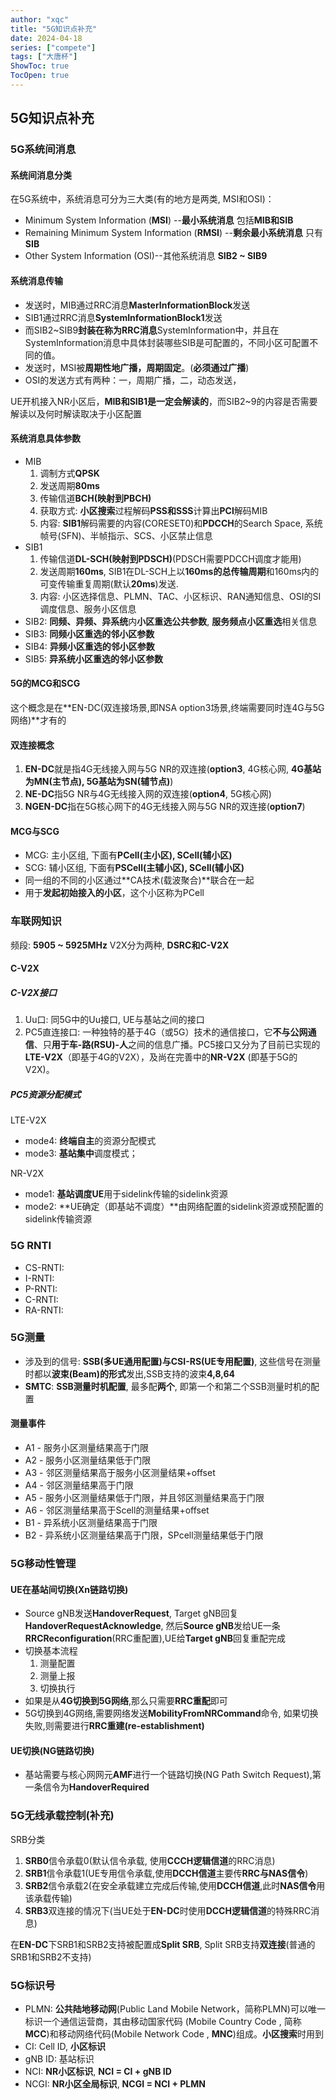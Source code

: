 ```yaml
---
author: "xqc"
title: "5G知识点补充"
date: 2024-04-18
series: ["compete"]
tags: ["大唐杯"]
ShowToc: true
TocOpen: true
---
```


## 5G知识点补充

### 5G系统间消息

#### 系统间消息分类

在5G系统中，系统消息可分为三大类(有的地方是两类, MSI和OSI)：

+ Minimum System Information (**MSI**) --**最小系统消息** 包括**MIB和SIB**
+ Remaining Minimum System Information (**RMSI**) --**剩余最小系统消息** 只有**SIB**
+ Other System Information (OSI)--其他系统消息 **SIB2 ~ SIB9**

#### 系统消息传输

+ 发送时，MIB通过RRC消息**MasterInformationBlock**发送
+ SIB1通过RRC消息**SystemInformationBlock1**发送
+ 而SIB2~SIB9**封装在称为RRC消息**SystemInformation中，并且在SystemInformation消息中具体封装哪些SIB是可配置的，不同小区可配置不同的值。
+ 发送时，MSI被**周期性地广播，周期固定**。(**必须通过广播**)
+ OSI的发送方式有两种：一，周期广播，二，动态发送，

UE开机接入NR小区后，**MIB和SIB1是一定会解读的**，而SIB2~9的内容是否需要解读以及何时解读取决于小区配置

#### 系统消息具体参数

+ MIB
   1. 调制方式**QPSK**
   2. 发送周期**80ms**
   3. 传输信道**BCH(映射到PBCH)**
   4. 获取方式: **小区搜索**过程解码**PSS和SSS**计算出**PCI**解码MIB
   5. 内容: **SIB1**解码需要的内容(CORESET0)和**PDCCH**的Search Space, 系统帧号(SFN)、半帧指示、SCS、小区禁止信息
+ SIB1
   1. 传输信道**DL-SCH(映射到PDSCH)**(PDSCH需要PDCCH调度才能用)
   2. 发送周期**160ms**, SIB1在DL-SCH上以**160ms的总传输周期**和160ms内的可变传输重复周期(默认**20ms**)发送.
   3. 内容: 小区选择信息、PLMN、TAC、小区标识、RAN通知信息、OSI的SI调度信息、服务小区信息
+ SIB2: **同频、异频、异系统**内**小区重选公共参数**, **服务频点小区重选**相关信息
+ SIB3: **同频小区重选的邻小区参数**
+ SIB4: **异频小区重选的邻小区参数**
+ SIB5: **异系统小区重选的邻小区参数**

#### 5G的MCG和SCG

这个概念是在**EN-DC(双连接场景,即NSA option3场景,终端需要同时连4G与5G网络)**才有的

#### 双连接概念

1. **EN-DC**就是指4G无线接入网与5G NR的双连接(**option3**, 4G核心网, **4G基站为MN(主节点), 5G基站为SN(辅节点)**)
2. **NE-DC**指5G NR与4G无线接入网的双连接(**option4**, 5G核心网)
3. **NGEN-DC**指在5G核心网下的4G无线接入网与5G NR的双连接(**option7**)

#### MCG与SCG

+ MCG: 主小区组, 下面有**PCell(主小区), SCell(辅小区)**
+ SCG: 辅小区组, 下面有**PSCell(主辅小区), SCell(辅小区)**
+ 同一组的不同的小区通过**CA技术(载波聚合)**联合在一起
+ 用于**发起初始接入的小区**，这个小区称为PCell

### 车联网知识

频段: **5905 ~ 5925MHz**
V2X分为两种, **DSRC和C-V2X**

#### C-V2X

##### C-V2X接口

1. Uu口: 同5G中的Uu接口, UE与基站之间的接口
2. PC5直连接口: 一种独特的基于4G（或5G）技术的通信接口，它**不与公网通信**、只**用于车-路(RSU)-人**之间的信息广播。PC5接口又分为了目前已实现的**LTE-V2X**（即基于4G的V2X），及尚在完善中的**NR-V2X** (即基于5G的V2X)。

##### PC5资源分配模式

LTE-V2X
+ mode4: **终端自主**的资源分配模式
+ mode3: **基站集中**调度模式；

NR-V2X
+ mode1: **基站调度UE**用于sidelink传输的sidelink资源
+ mode2: **UE确定（即基站不调度）**由网络配置的sidelink资源或预配置的sidelink传输资源

### 5G RNTI

+ CS-RNTI: 
+ I-RNTI:
+ P-RNTI:
+ C-RNTI:
+ RA-RNTI: 

### 5G测量

+ 涉及到的信号: **SSB(多UE通用配置)与CSI-RS(UE专用配置)**, 这些信号在测量时都以**波束(Beam)的形式**发出,SSB支持的波束**4,8,64**
+ **SMTC**: **SSB测量时机配置**, 最多配**两个**, 即第一个和第二个SSB测量时机的配置

#### 测量事件

+ A1 - 服务小区测量结果高于门限
+ A2 - 服务小区测量结果低于门限
+ A3 - 邻区测量结果高于服务小区测量结果+offset
+ A4 - 邻区测量结果高于门限
+ A5 - 服务小区测量结果低于门限，并且邻区测量结果高于门限
+ A6 - 邻区测量结果高于Scell的测量结果+offset
+ B1 - 异系统小区测量结果高于门限
+ B2 - 异系统小区测量结果高于门限，SPcell测量结果低于门限

### 5G移动性管理

#### UE在基站间切换(Xn链路切换)

+ Source gNB发送**HandoverRequest**, Target gNB回复**HandoverRequestAcknowledge**, 然后**Source gNB**发给UE一条**RRCReconfiguration**(RRC重配置),UE给**Target gNB**回复重配完成
+ 切换基本流程
   1. 测量配置
   2. 测量上报
   3. 切换执行
+ 如果是从**4G切换到5G网络**,那么只需要**RRC重配**即可
+ 5G切换到4G网络,需要网络发送**MobilityFromNRCommand**命令, 如果切换失败,则需要进行**RRC重建(re-establishment)**

#### UE切换(NG链路切换)

+ 基站需要与核心网网元**AMF**进行一个链路切换(NG Path Switch Request),第一条信令为**HandoverRequired**

### 5G无线承载控制(补充)

SRB分类
1. **SRB0**信令承载0(默认信令承载, 使用**CCCH逻辑信道**的RRC消息)
2. **SRB1**信令承载1(UE专用信令承载,使用**DCCH信道**主要传**RRC与NAS信令**)
3. **SRB2**信令承载2(在安全承载建立完成后传输,使用**DCCH信道**,此时**NAS信令**用该承载传输)
4. **SRB3**双连接的情况下(当UE处于**EN-DC**时使用**DCCH逻辑信道**的特殊RRC消息)

在**EN-DC**下SRB1和SRB2支持被配置成**Split SRB**, Split SRB支持**双连接**(普通的SRB1和SRB2不支持)

### 5G标识号

+ PLMN: **公共陆地移动网**(Public Land Mobile Network，简称PLMN)可以唯一标识一个通信运营商，其由移动国家代码 (Mobile Country Code , 简称**MCC**)和移动网络代码(Mobile Network Code , **MNC**)组成。**小区搜索**时用到
+ CI: Cell ID, **小区标识**
+ gNB ID: 基站标识
+ NCI: **NR小区标识**, **NCI = CI + gNB ID**
+ NCGI: **NR小区全局标识**, **NCGI = NCI + PLMN**